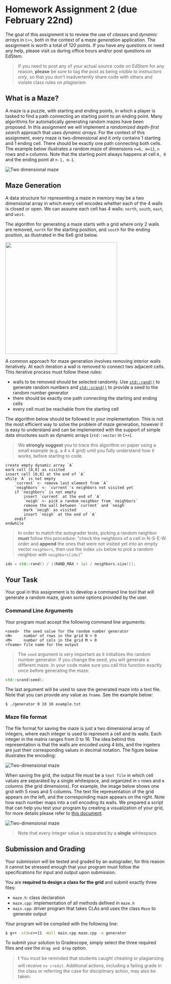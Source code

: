 # Homework Assignment 2 (due February 22nd)

The goal of this assignment is to review the use of *classes* and *dynamic arrays* in `C++`, both in the context of a *maze generation* application.  The assignment is worth a total of 120 points. If you have any questions or need any help, please visit us during office hours and/or post questions on EdStem.

> If you need to post any of your actual source code on EdStem for any reason, **please** be sure to tag the post as being *visible to instructors only*, so that you don't inadvertently share code with others and violate class rules on *plagiarism*.

## What is a Maze?
A maze is a puzzle, with starting and ending points, in which a player is tasked to find a path connecting an starting point to an ending point.  Many algorithms for automatically generating random mazes have been proposed.  In this assignment we will implement a *randomized depth-first search* approach that uses *dynamic arrays*.  For the context of this assignment, every maze is two-dimensional and it only contains 1 starting and 1 ending cell.  There should be exactly one path connecting both cells.  The example below illustrates a random maze of dimensions `n=6, m=12`, `n` rows and `m` columns.  Note that the starting point always happens at cell `0, 0` and the ending point at `n-1, m-1`.

![Two dimensional maze](readme/maze-6-12.png)

## Maze Generation
A data structure for representing a maze in memory may be a two dimensional array in which every cell encodes whether each of the 4 walls is closed or open.  We can assume each cell has 4 walls: `north`, `south`, `east`, and `west`.

The algorithm for generating a maze starts with a grid where only 2 walls are removed, `north` for the starting position, and `south` for the ending position, as illustrated in the 6x6 grid below.

<img src="./readme/start-6-6.png" width="350">

A common approach for maze generation involves removing interior walls iteratively.  At each iteration a wall is removed to connect two adjacent cells.  This iterative process must follow these rules:

- walls to be removed should be selected randomly. Use [`std::rand()`](https://en.cppreference.com/w/cpp/numeric/random/rand) to generate random numbers and [`std::srand()`](https://en.cppreference.com/w/cpp/numeric/random/srand) to provide a seed to the random number generator
- there should be exactly one path connecting the starting and ending cells
- every cell must be reachable from the starting cell

The algorithm below should be followed in your implementation.  This is not the most efficient way to solve the problem of maze generation, however it is easy to understand and can be implemented with the support of simple data structures such as dynamic arrays (`std::vector` in `C++`).  

> We **strongly suggest** you to trace this algorithm on paper using a small example (e.g. a 4 x 4 grid) until you fully understand how it works, before starting to code.

```text
create empty dynamic array `A`
mark cell [0,0] as visited
insert cell [0,0] at the end of `A`
while `A` is not empty
    `current` <- remove last element from `A`
    `neighbors` <- `current`'s neighbors not visited yet
    if `neighbors` is not empty
        insert `current` at the end of `A`
        `neigh` <- pick a random neighbor from `neighbors`
        remove the wall between `current` and `neigh`
        mark `neigh` as visited
        insert `neigh` at the end of `A`
    endif
endwhile
```

> In order to match the autograder tests, picking a random neighbor **must** follow this procedure: "check the neighbors of a cell in N-S-E-W order and **append** the ones that were not visited yet into an empty vector `neighbors`, then use the index `idx` below to pick a random neighbor with `neighbors[idx]`"

```c++
idx = std::rand() / ((RAND_MAX + 1u) / neighbors.size());
```

## Your Task

Your goal in this assignment is to develop a command line tool that will generate a random maze, given some options provided by the user. 

### Command Line Arguments

Your program must accept the following command line arguments:

```text
<seed>  the seed value for the random number generator
<N>     number of rows in the grid N > 0
<M>     number of cols in the grid M > 0
<fname> file name for the output
```

> The `seed` argument is very important as it initializes the random number generator.  If you change the seed, you will generate a different maze.  In your code make sure you call this function exactly once before generating the maze:

```c++
std::srand(seed);
```

The last argument will be used to save the generated maze into a text file.  Note that you can provide any value as `fname`.  See the example below:

```text
$ ./generator 0 10 10 example.txt
```

### Maze file format

The file format for saving the maze is just a two dimensional array of integers, where each integer is used to represent a cell and its walls.  Each integer in the matrix ranges from 0 to 16.  The idea behind this representation is that the walls are encoded using 4 bits, and the ingeters are just their corresponding values in decimal notation.  The figure below illustrates the encoding:

![Two-dimensional maze](readme/walls.jpg)

When saving the grid, the output file must be a `text file` in which cell values are separated by a single whitespace, and organized in `n` rows and `m` columns (the grid dimensions).  For example, the image below shows one grid with 5 rows and 5 columns.  The text file representation of the grid appears on the left, and the corresponding maze appears on the right.  Note how each number maps into a cell encoding its walls.  We prepared a script that can help you test your program by creating a visualization of your grid, for more details please refer to [this document](./conversion).

![Two-dimensional maze](readme/example.png)

> Note that every integer value is separated by a **single** whitespace.

## Submission and Grading

Your submission will be tested and graded by an autograder, for this reason it cannot be stressed enough that your program must follow the specifications for input and output upon submission.

You are **required to design a class for the grid** and submit exactly three files:

- `maze.h`: class declaration
- `maze.cpp`: implementation of all methods defined in `maze.h`
- `main.cpp`: driver program that takes CLAs and uses the class `Maze` to generate output

Your program will be compiled with the following line:

```bash
$ g++ -std=c++11 -Wall main.cpp maze.cpp -o generator
```

To submit your solution to Gradescope, simply select the three required files and use the `drag and drop` option.

> :heavy_exclamation_mark: You must be reminded that students caught cheating or plagiarizing will receive `no credit`. Additional actions, including a failing grade in the class or referring the case for disciplinary action, may also be taken.
